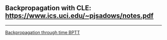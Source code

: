 ## Backpropagation with CLE: https://www.ics.uci.edu/~pjsadows/notes.pdf

---

[Backpropagation through time BPTT](https://www.geeksforgeeks.org/ml-back-propagation-through-time/)
